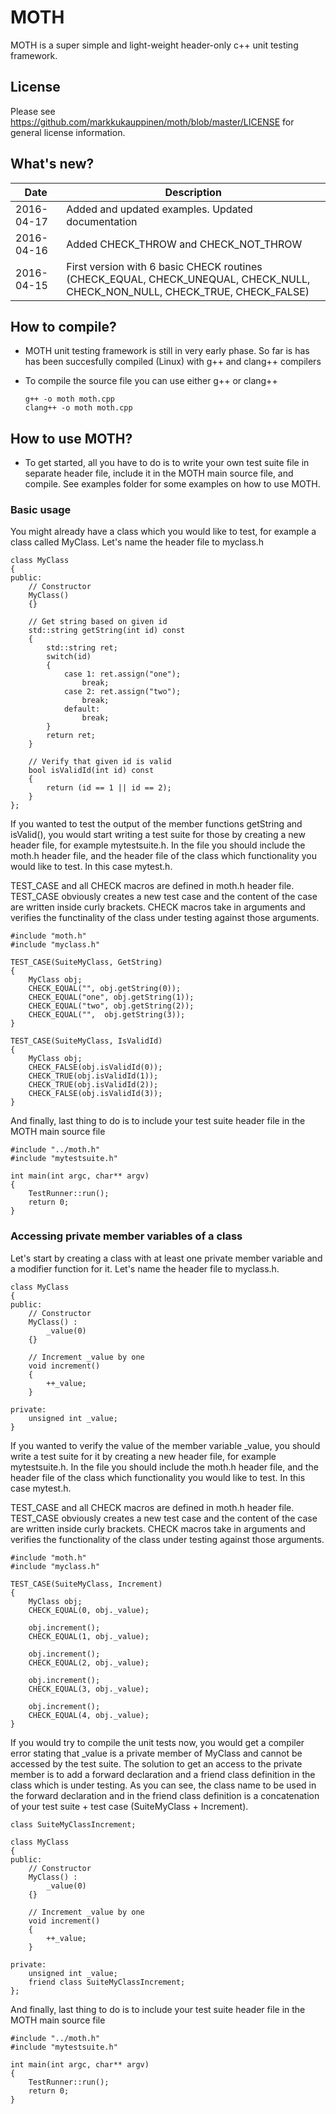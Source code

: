 # MOTH

MOTH is a super simple and light-weight header-only c++ unit testing framework.

## License

Please see https://github.com/markkukauppinen/moth/blob/master/LICENSE for general license information.

## What's new?

|Date|Description|
|----|-----------|
| 2016-04-17 | Added and updated examples. Updated documentation |
| 2016-04-16 | Added CHECK_THROW and CHECK_NOT_THROW |
| 2016-04-15 | First version with 6 basic CHECK routines (CHECK_EQUAL, CHECK_UNEQUAL, CHECK_NULL, CHECK_NON_NULL, CHECK_TRUE, CHECK_FALSE) |


## How to compile?

* MOTH unit testing framework is still in very early phase. So far is has has been succesfully compiled (Linux) with g++ and clang++ compilers
* To compile the source file you can use either g++ or clang++

    ```
    g++ -o moth moth.cpp
    clang++ -o moth moth.cpp
    ```

## How to use MOTH?

* To get started, all you have to do is to write your own test suite file in separate header file, include it in the MOTH main source file, and compile. See examples folder for some examples on how to use MOTH.

### Basic usage

You might already have a class which you would like to test, for example a class called MyClass. Let's name the header file to myclass.h

```
class MyClass
{
public:
    // Constructor
    MyClass()
    {}

    // Get string based on given id
    std::string getString(int id) const
    {
        std::string ret;
        switch(id)
        {
            case 1: ret.assign("one");
                break;
            case 2: ret.assign("two");
                break;
            default:
                break;
        }
        return ret;
    }
    
    // Verify that given id is valid
    bool isValidId(int id) const
    {
        return (id == 1 || id == 2);
    }
};
```

If you wanted to test the output of the member functions getString and isValid(), you would start writing a test suite for those by creating a new header file, for example mytestsuite.h. In the file you should include the moth.h header file, and the header file of the class which functionality you would like to test. In this case mytest.h.

TEST_CASE and all CHECK macros are defined in moth.h header file. TEST_CASE obviously creates a new test case and the content of the case are written inside curly brackets. CHECK macros take in arguments and verifies the functinality of the class under testing against those arguments.

```
#include "moth.h"
#include "myclass.h"

TEST_CASE(SuiteMyClass, GetString)
{
    MyClass obj;
    CHECK_EQUAL("", obj.getString(0));
    CHECK_EQUAL("one", obj.getString(1));
    CHECK_EQUAL("two", obj.getString(2));
    CHECK_EQUAL("",  obj.getString(3));
}

TEST_CASE(SuiteMyClass, IsValidId)
{
    MyClass obj;
    CHECK_FALSE(obj.isValidId(0));
    CHECK_TRUE(obj.isValidId(1));
    CHECK_TRUE(obj.isValidId(2));
    CHECK_FALSE(obj.isValidId(3));
}
```

And finally, last thing to do is to include your test suite header file in the MOTH main source file

```
#include "../moth.h"
#include "mytestsuite.h"

int main(int argc, char** argv)
{
    TestRunner::run();
    return 0;
}
```

### Accessing private member variables of a class

Let's start by creating a class with at least one private member variable and a modifier function for it. Let's name the header file to myclass.h.

```
class MyClass
{
public:
    // Constructor
    MyClass() :
        _value(0)
    {}

    // Increment _value by one
    void increment()
    {
        ++_value;
    }

private:
    unsigned int _value;
}
```

If you wanted to verify the value of the member variable _value, you should write a test suite for it by creating a new header file, for example mytestsuite.h. In the file you should include the moth.h header file, and the header file of the class which functionality you would like to test. In this case mytest.h.

TEST_CASE and all CHECK macros are defined in moth.h header file. TEST_CASE obviously creates a new test case and the content of the case are written inside curly brackets. CHECK macros take in arguments and verifies the functionality of the class under testing against those arguments.

```
#include "moth.h"
#include "myclass.h"

TEST_CASE(SuiteMyClass, Increment)
{
    MyClass obj;
    CHECK_EQUAL(0, obj._value);

    obj.increment();
    CHECK_EQUAL(1, obj._value);

    obj.increment();
    CHECK_EQUAL(2, obj._value);

    obj.increment();
    CHECK_EQUAL(3, obj._value);

    obj.increment();
    CHECK_EQUAL(4, obj._value);
}
```

If you would try to compile the unit tests now, you would get a compiler error stating that _value is a private member of MyClass and cannot be accessed by the test suite. The solution to get an access to the private member is to add a forward declaration and a friend class definition in the class which is under testing. As you can see, the class name to be used in the forward declaration and in the friend class definition is a concatenation of your test suite + test case (SuiteMyClass + Increment).

```
class SuiteMyClassIncrement;

class MyClass
{
public:
    // Constructor
    MyClass() :
        _value(0)
    {}

    // Increment _value by one
    void increment()
    {
        ++_value;
    }

private:
    unsigned int _value;
    friend class SuiteMyClassIncrement;
};
```

And finally, last thing to do is to include your test suite header file in the MOTH main source file

```
#include "../moth.h"
#include "mytestsuite.h"

int main(int argc, char** argv)
{
    TestRunner::run();
    return 0;
}
```
